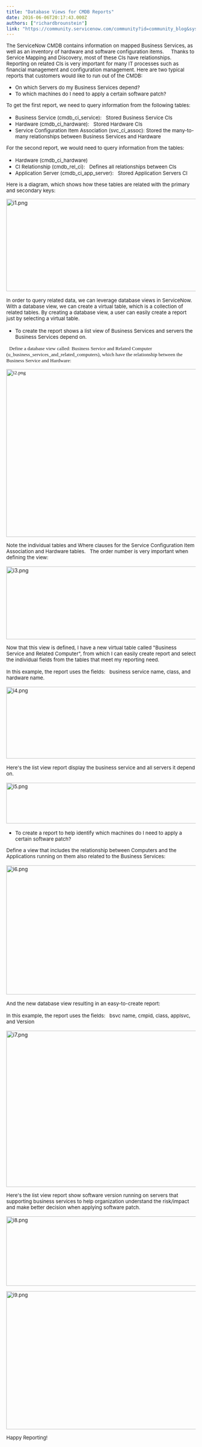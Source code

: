 ```yaml
---
title: "Database Views for CMDB Reports"
date: 2016-06-06T20:17:43.000Z
authors: ["richardbrounstein"]
link: "https://community.servicenow.com/community?id=community_blog&sys_id=0b5eeaaddbd0dbc01dcaf3231f96198d"
---
```

<p><span style="font-size: 10pt;">The ServiceNow CMDB contains information on mapped Business Services, as well as an inventory of hardware and software configuration items.     Thanks to Service Mapping and Discovery, most of these CIs have relationships.   Reporting on related CIs is very important for many IT processes such as financial management and configuration management. Here are two typical reports that customers would like to run out of the CMDB:</span></p><ul style="list-style-type: disc;"><li><span style="font-size: 10pt;">On which Servers do my Business Services depend?</span></li><li><span style="font-size: 10pt;">To which machines do I need to apply a certain software patch?</span></li></ul><p style="margin-bottom: 12.0pt;"><span style="font-size: 10pt;">To get the first report, we need to query information from the following tables:</span></p><ul style="list-style-type: disc;"><li><span style="font-size: 10pt;">Business Service (cmdb_ci_service):   Stored Business Service CIs</span></li><li><span style="font-size: 10pt;">Hardware (cmdb_ci_hardware):   Stored Hardware CIs</span></li><li><span style="font-size: 10pt;">Service Configuration Item Association (svc_ci_assoc): Stored the many-to-many relationships between Business Services and Hardware</span></li></ul><p style="margin-bottom: 12.0pt;"><span style="font-size: 10pt;">For the second report, we would need to query information from the tables:</span></p><ul style="list-style-type: disc;"><li><span style="font-size: 10pt;">Hardware (cmdb_ci_hardware)</span></li><li><span style="font-size: 10pt;">CI Relationship (cmdb_rel_ci):   Defines all relationships between CIs</span></li><li><span style="font-size: 10pt;">Application Server (cmdb_ci_app_server):   Stored Application Servers CI</span></li></ul><p><span style="font-size: 10pt;"> </span><span style="font-size: 10pt;">Here is a diagram, which shows how these tables are related with the primary and secondary keys:</span></p><p style="margin-bottom: 12.0pt;"><img   alt="i1.png" class="image-1 jive-image" src="5330144adb5417041dcaf3231f96198e.iix" style="width: 620px; height: 245px;"/></p><p style="margin-bottom: 12.0pt;"><span style="font-size: 10pt;">In order to query related data, we can leverage database views in ServiceNow.   With a database view, we can create a virtual table, which is a collection of related tables. By creating a database view, a user can easily create a report just by selecting a virtual table.</span></p><ul style="list-style-type: disc;"><li><span style="font-size: 10pt;">To create the report shows a list view of Business Services and servers the Business Services depend on.</span></li></ul><p><span style="font-size: 10pt;">   <span style="font-family: Cambria;">Define a database view called: Business Service and Related Computer (u_business_services_and_related_computers), which have the relationship between the Business Service and Hardware:</span></span></p><p></p><p><span style="font-size: 10pt; font-family: Cambria;"><img   alt="i2.png" class="image-2 jive-image" src="208f2f75db5c93049c9ffb651f961900.iix" style="width: 620px; height: 445px;"/><br/></span></p><p style="margin-bottom: 12.0pt;"><span style="font-size: 10pt;">Note the individual tables and Where clauses for the Service Configuration Item Association and Hardware tables.   The order number is very important when defining the view:</span></p><p><img   alt="i3.png" class="image-3 jive-image" src="039b814edbd0d344e9737a9e0f9619c6.iix" style="width: 620px; height: 193px;"/></p><p style="margin-bottom: 12.0pt;"><span style="font-size: 10pt;">Now that this view is defined, I have a new virtual table called "Business Service and Related Computer", from which I can easily create report and select the individual fields from the tables that meet my reporting need. </span></p><p style="margin-bottom: 12.0pt;"><span style="font-size: 10pt;">In this example, the report uses the fields:   business service name, class, and hardware name.</span></p><p style="margin-bottom: 12.0pt;"><span style="font-size: 10pt;"><img   alt="i4.png" class="image-4 jive-image" src="a8cb6406db5857049c9ffb651f96199e.iix" style="width: 620px; height: 190px;"/><br/></span></p><p style="margin-bottom: 12.0pt;"><span style="font-size: 10pt;">Here's the list view report display the business service and all servers it depend on.</span></p><p style="margin-bottom: 12.0pt;"><span style="font-size: 10pt;"><img   alt="i5.png" class="image-5 jive-image" src="c4490c86db1017041dcaf3231f961915.iix" style="width: 620px; height: 108px;"/><br/></span></p><ul style="list-style-type: disc;"><li><span style="font-size: 10pt;">To create a report to help identify which machines do I need to apply a certain software patch?</span></li></ul><p style="margin-bottom: 12.0pt;"><span style="font-size: 10pt;">Define a view that includes the relationship between Computers and the Applications running on them also related to the Business Services:</span></p><p style="margin-bottom: 12.0pt;"><span style="font-size: 10pt;"><img   alt="i6.png" class="image-6 jive-image" src="64ec2bf1db949b048c8ef4621f9619e7.iix" style="width: 620px; height: 342px;"/><br/></span></p><p style="margin-bottom: 12.0pt;"><span style="font-size: 10pt;">And the new database view resulting in an easy-to-create report:</span></p><p style="margin-bottom: 12.0pt;"><span style="font-size: 10pt;">In this example, the report uses the fields:   bsvc name, cmpid, class, applsvc, and Version</span></p><p><img   alt="i7.png" class="image-7 jive-image" src="1050588edbdc1344e9737a9e0f961982.iix" style="width: 620px; height: 414px;"/></p><p></p><p style="margin-bottom: 12.0pt;"><span style="font-size: 10pt;">Here's the list view report show software version running on servers that supporting business services to help organization understand the risk/impact and make better decision when applying software patch.</span></p><p><span style="font-size: 10pt;"><img   alt="i8.png" class="image-8 jive-image" src="274d6ff5db981fc068c1fb651f961932.iix" style="width: 620px; height: 184px;"/><br/></span></p><p></p><p><span style="font-size: 10pt;"><img   alt="i9.png" class="image-9 jive-image" src="f860d98edb54d344e9737a9e0f961974.iix" style="width: 620px; height: 366px;"/></span></p><p><span style="font-size: 10pt;">Happy Reporting!</span></p>